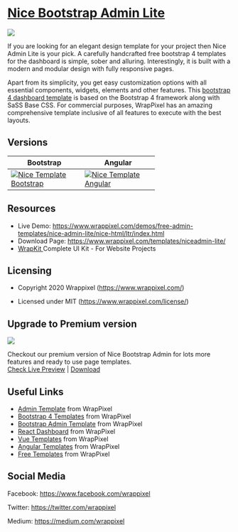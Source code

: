 <!-- # nice-admin-lite -->

<!-- Heading of Template -->
<h1>
  <a href="https://www.wrappixel.com/templates/niceadmin-lite/">Nice Bootstrap Admin Lite</a>
</h1>

<!-- Main image of Template -->
<a target="_blank" href="https://www.wrappixel.com/wp-content/uploads/edd/2020/04/nice-bootstrap-admin-lite-y.jpg">
  <img src="https://www.wrappixel.com/wp-content/uploads/edd/2020/04/nice-bootstrap-admin-lite-y.jpg" />
</a>

<!-- Description of Template -->
<p>
  If you are looking for an elegant design template for your project then Nice Admin Lite is your pick. A carefully handcrafted free bootstrap 4 templates for the dashboard is simple, sober and alluring. Interestingly, it is built with a modern and modular design with fully responsive pages.
</p>

<p>
    Apart from its simplicity, you get easy customization options with all essential components, widgets, elements and other features. This <a href="https://www.wrappixel.com/templates/category/bootstrap-admin-templates/">bootstrap 4 dashboard template</a> is based on the Bootstrap 4 framework along with SaSS Base CSS. For commercial purposes, WrapPixel has an amazing comprehensive template inclusive of all features to execute with the best layouts.
</p>

<!-- Versions of Template -->
<h2><a id="user-content-versions" class="anchor" aria-hidden="true" href="#versions"></a>Versions</h2>
<table>
<thead>
<tr>
<th>Bootstrap</th>
<th>Angular</th>
</tr>
</thead>
<tbody>
<tr>
<td>
  <a href="https://www.wrappixel.com/templates/niceadmin/" rel="nofollow" width="150px">
    <img src="https://www.wrappixel.com/wp-content/uploads/edd/2020/04/nice-bootstrap-admin-template-y.jpg" alt="Nice Template  Bootstrap" style="max-width:150px;">
  </a>
</td>
  <td>
  <a href="https://www.wrappixel.com/templates/niceadmin-angular/" rel="nofollow" width="150px">
    <img src="https://www.wrappixel.com/wp-content/uploads/edd/2020/04/nice-angular-admin-y.jpg" alt="Nice Template  Angular" style="max-width:150px;">
  </a>
</td>
</tr>
</tbody>
</table>

<!-- Resources of Template -->
<h2>Resources</h2>
<ul>
<li>  
  Live Demo: <a href="https://www.wrappixel.com/demos/free-admin-templates/nice-admin-lite/nice-html/ltr/index.html" rel="nofollow">https://www.wrappixel.com/demos/free-admin-templates/nice-admin-lite/nice-html/ltr/index.html</a>
</li>
<li>
    Download Page: <a href="https://www.wrappixel.com/templates/niceadmin-lite/" rel="nofollow">
  https://www.wrappixel.com/templates/niceadmin-lite/</a>
</li>
<li>
    <a href="https://www.wrappixel.com/templates/wrapkit/#demos" rel="nofollow">WrapKit </a>Complete UI Kit - For Website Projects
</li>
</ul>

<!-- Licensing of Template -->
<h2>Licensing</h2>
<ul>
  <li>
    <p>Copyright 2020 Wrappixel (<a href="https://www.wrappixel.com/" rel="nofollow">https://www.wrappixel.com/</a>)</p>
  </li>
  <li>
    <p>Licensed under MIT (<a href="https://www.wrappixel.com/license/">https://www.wrappixel.com/license/</a>)</p>
  </li>
</ul>

<!-- <h4><a href="https://wrappixel.com/demos/free-admin-templates/nice-admin-lite/nice-html/ltr/index.html">Free Version Demo Link</a></h4> -->

<!-- ## Pro Version -->

<!-- <a href="https://www.wrappixel.com/templates/niceadmin/"><img src="https://www.wrappixel.com/wp-content/uploads/2019/01/nice-admin-bootstrap-nw-1.jpg"/></a><br/>
<h4><a href="https://www.wrappixel.com/demos/admin-templates/nice-admin/html/ltr/index.html">Demo</a></h4> -->


<!-- Upgrade to Premium version of Template -->
<h2>Upgrade to Premium version</h2>
<a target="_blank" href="https://www.wrappixel.com/templates/niceadmin/">
  <img src="https://www.wrappixel.com/wp-content/uploads/edd/2020/04/nice-bootstrap-admin-template-y.jpg" />
</a>
<p>
   Checkout our premium version of Nice Bootstrap Admin for lots more features and ready to use page templates.<br>
   <a href="https://www.wrappixel.com/demos/admin-templates/nice-admin/html/ltr/index.html">Check Live Preview</a> | <a href="https://www.wrappixel.com/templates/niceadmin/">Download</a>
</p>

<!-- Useful Links of Template -->
<h2>Useful Links</h2>
<ul>
<li><a href="https://www.wrappixel.com/templates/category/admin-template/">Admin Template</a> from WrapPixel</li>
<li><a href="https://www.wrappixel.com/">Bootstrap 4 Templates</a> from WrapPixel</li>
<li><a href="https://www.wrappixel.com/templates/category/bootstrap-admin-templates/">Bootstrap Admin Template</a> from WrapPixel</li>
<li><a href="https://www.wrappixel.com/templates/category/react-templates/">React Dashboard</a> from WrapPixel</li>
<li><a href="https://www.wrappixel.com/templates/category/vuejs-templates/">Vue Templates</a> from WrapPixel</li>
<li><a href="https://www.wrappixel.com/templates/category/angular-templates/">Angular Templates</a> from WrapPixel</li>
<li><a href="https://www.wrappixel.com/templates/category/free-templates/">Free Templates</a> from WrapPixel</li>
</ul>

<!-- Social Media of Wrappixel -->
<h2>Social Media</h2>
<p>Facebook: <a href="https://www.facebook.com/wrappixel">https://www.facebook.com/wrappixel</a></p>
<p>Twitter: <a href="https://twitter.com/wrappixel">https://twitter.com/wrappixel</a></p>
<p>Medium: <a href="https://medium.com/wrappixel">https://medium.com/wrappixel</a></p>


